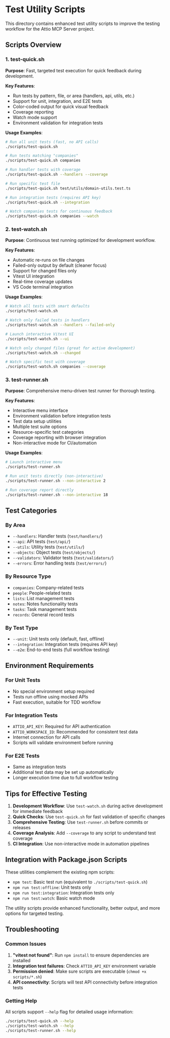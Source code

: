 # Test Utility Scripts

This directory contains enhanced test utility scripts to improve the testing workflow for the Attio MCP Server project.

## Scripts Overview

### 1. test-quick.sh
**Purpose**: Fast, targeted test execution for quick feedback during development.

**Key Features**:
- Run tests by pattern, file, or area (handlers, api, utils, etc.)
- Support for unit, integration, and E2E tests
- Color-coded output for quick visual feedback
- Coverage reporting
- Watch mode support
- Environment validation for integration tests

**Usage Examples**:
```bash
# Run all unit tests (fast, no API calls)
./scripts/test-quick.sh

# Run tests matching "companies"
./scripts/test-quick.sh companies

# Run handler tests with coverage
./scripts/test-quick.sh --handlers --coverage

# Run specific test file
./scripts/test-quick.sh test/utils/domain-utils.test.ts

# Run integration tests (requires API key)
./scripts/test-quick.sh --integration

# Watch companies tests for continuous feedback
./scripts/test-quick.sh companies --watch
```

### 2. test-watch.sh
**Purpose**: Continuous test running optimized for development workflow.

**Key Features**:
- Automatic re-runs on file changes
- Failed-only output by default (cleaner focus)
- Support for changed files only
- Vitest UI integration
- Real-time coverage updates
- VS Code terminal integration

**Usage Examples**:
```bash
# Watch all tests with smart defaults
./scripts/test-watch.sh

# Watch only failed tests in handlers
./scripts/test-watch.sh --handlers --failed-only

# Launch interactive Vitest UI
./scripts/test-watch.sh --ui

# Watch only changed files (great for active development)
./scripts/test-watch.sh --changed

# Watch specific test with coverage
./scripts/test-watch.sh companies --coverage
```

### 3. test-runner.sh
**Purpose**: Comprehensive menu-driven test runner for thorough testing.

**Key Features**:
- Interactive menu interface
- Environment validation before integration tests
- Test data setup utilities
- Multiple test suite options
- Resource-specific test categories
- Coverage reporting with browser integration
- Non-interactive mode for CI/automation

**Usage Examples**:
```bash
# Launch interactive menu
./scripts/test-runner.sh

# Run unit tests directly (non-interactive)
./scripts/test-runner.sh --non-interactive 2

# Run coverage report directly
./scripts/test-runner.sh --non-interactive 18
```

## Test Categories

### By Area
- `--handlers`: Handler tests (`test/handlers/`)
- `--api`: API tests (`test/api/`)
- `--utils`: Utility tests (`test/utils/`)
- `--objects`: Object tests (`test/objects/`)
- `--validators`: Validator tests (`test/validators/`)
- `--errors`: Error handling tests (`test/errors/`)

### By Resource Type
- `companies`: Company-related tests
- `people`: People-related tests
- `lists`: List management tests
- `notes`: Notes functionality tests
- `tasks`: Task management tests
- `records`: General record tests

### By Test Type
- `--unit`: Unit tests only (default, fast, offline)
- `--integration`: Integration tests (requires API key)
- `--e2e`: End-to-end tests (full workflow testing)

## Environment Requirements

### For Unit Tests
- No special environment setup required
- Tests run offline using mocked APIs
- Fast execution, suitable for TDD workflow

### For Integration Tests
- `ATTIO_API_KEY`: Required for API authentication
- `ATTIO_WORKSPACE_ID`: Recommended for consistent test data
- Internet connection for API calls
- Scripts will validate environment before running

### For E2E Tests
- Same as integration tests
- Additional test data may be set up automatically
- Longer execution time due to full workflow testing

## Tips for Effective Testing

1. **Development Workflow**: Use `test-watch.sh` during active development for immediate feedback
2. **Quick Checks**: Use `test-quick.sh` for fast validation of specific changes
3. **Comprehensive Testing**: Use `test-runner.sh` before commits or releases
4. **Coverage Analysis**: Add `--coverage` to any script to understand test coverage
5. **CI Integration**: Use non-interactive mode in automation pipelines

## Integration with Package.json Scripts

These utilities complement the existing npm scripts:
- `npm test`: Basic test run (equivalent to `./scripts/test-quick.sh`)
- `npm run test:offline`: Unit tests only
- `npm run test:integration`: Integration tests only
- `npm run test:watch`: Basic watch mode

The utility scripts provide enhanced functionality, better output, and more options for targeted testing.

## Troubleshooting

### Common Issues

1. **"vitest not found"**: Run `npm install` to ensure dependencies are installed
2. **Integration test failures**: Check `ATTIO_API_KEY` environment variable
3. **Permission denied**: Make sure scripts are executable (`chmod +x scripts/*.sh`)
4. **API connectivity**: Scripts will test API connectivity before integration tests

### Getting Help

All scripts support `--help` flag for detailed usage information:
```bash
./scripts/test-quick.sh --help
./scripts/test-watch.sh --help
./scripts/test-runner.sh --help
```